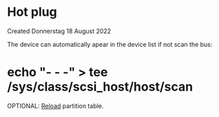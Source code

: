 # Hot plug
Created Donnerstag 18 August 2022

The device can automatically apear in the device list if not scan the bus:
# echo "- - -" > tee /sys/class/scsi_host/host<Number>/scan

OPTIONAL: [Reload](../Partition/Reload_partition_table.md) partition table.

